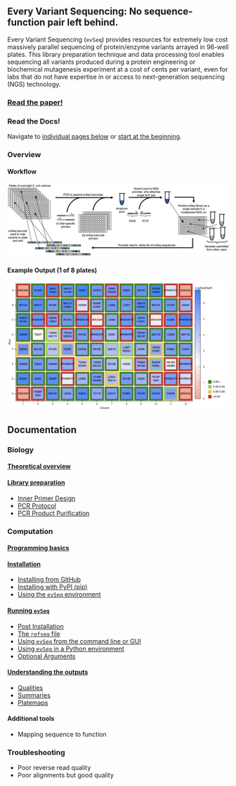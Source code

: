 ## Every Variant Sequencing: No sequence-function pair left behind.

Every Variant Sequencing (`evSeq`) provides resources for extremely low cost massively parallel sequencing of protein/enzyme variants arrayed in 96-well plates. This library preparation technique and data processing tool enables sequencing all variants produced during a protein engineering or biochemical mutagenesis experiment at a cost of cents per variant, even for labs that do not have expertise in or access to next-generation sequencing (NGS) technology.

### [Read the paper!](one_day...)

### Read the Docs!
Navigate to [individual pages below](#documentation) or [start at the beginning](bio/theory.md).

### Overview
#### Workflow
![Workflow](assets/overview.png)
#### Example Output (1 of 8 plates)
![Output](assets/platemap.png)

## Documentation
### Biology
#### [Theoretical overview](bio/theory.md)

#### [Library preparation](bio/lib_prep.md)
- [Inner Primer Design](bio/lib_prep.md#inner-primer-design)
- [PCR Protocol](bio/lib_prep.md#pcr-protocol)
- [PCR Product Purification](bio/lib_prep.md#pcr-product-purification)

### Computation
#### [Programming basics](comp/basics.md)
#### [Installation](comp/installation.md)
- [Installing from GitHub](comp/installation.md#installing-from-github)
- [Installing with PyPI (pip)](comp/installation.md#installing-from-pypi)
- [Using the `evSeq` environment](comp/installation.md#using-the-evseq-environment)
#### [Running `evSeq`](comp/usage.md)
- [Post Installation](comp/usage.md#post-installation)
- [The `refseq` file](comp/usage.md#the-refseq-file)
- [Using `evSeq` from the command line or GUI](comp/usage.md#using-evseq-from-the-command-line-or-gui)
- [Using `evSeq` in a Python environment](comp/usage.md#using-evseq-in-a-python-environment)
- [Optional Arguments](comp/usage.md#optional-arguments)
#### [Understanding the outputs](comp/outputs.md)
- [Qualities](comp/outputs.md#qualities)
- [Summaries](comp/outputs.md#summaries)
- [Platemaps](comp/outputs.md#platemaps)
#### Additional tools
- Mapping sequence to function

### Troubleshooting
- Poor reverse read quality
- Poor alignments but good quality
